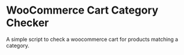 # WooCommerce Cart Category Checker
A simple script to check a woocommerce cart for products matching a category.
